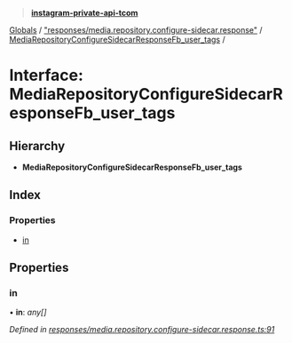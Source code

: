 > **[instagram-private-api-tcom](../README.md)**

[Globals](../README.md) / ["responses/media.repository.configure-sidecar.response"](../modules/_responses_media_repository_configure_sidecar_response_.md) / [MediaRepositoryConfigureSidecarResponseFb_user_tags](_responses_media_repository_configure_sidecar_response_.mediarepositoryconfiguresidecarresponsefb_user_tags.md) /

# Interface: MediaRepositoryConfigureSidecarResponseFb_user_tags

## Hierarchy

* **MediaRepositoryConfigureSidecarResponseFb_user_tags**

## Index

### Properties

* [in](_responses_media_repository_configure_sidecar_response_.mediarepositoryconfiguresidecarresponsefb_user_tags.md#in)

## Properties

###  in

• **in**: *any[]*

*Defined in [responses/media.repository.configure-sidecar.response.ts:91](https://github.com/cuonglnhust/instagram-private-api-tcom/blob/3e16058/src/responses/media.repository.configure-sidecar.response.ts#L91)*
